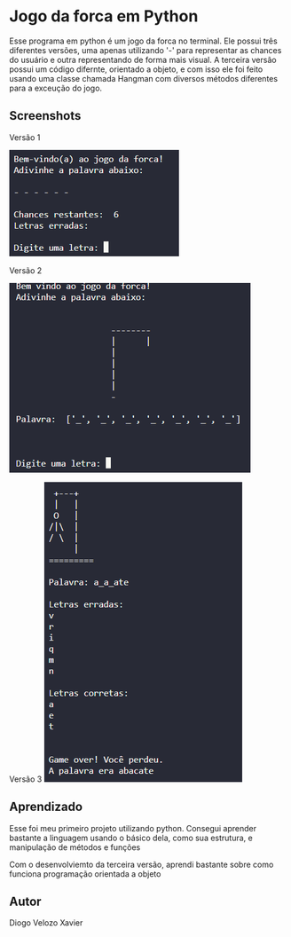 # Jogo da forca em Python

Esse programa em python é um jogo da forca no terminal.
Ele possui três diferentes versões, uma apenas utilizando '-' para representar as chances do usuário e outra representando de forma mais visual.
A terceira versão possui um código difernte, orientado a objeto, e com isso ele foi feito usando uma classe chamada Hangman com diversos métodos diferentes para a exceução do jogo.
## Screenshots

Versão 1

![](./Img/Versao1.png)

Versão 2

![](./Img/Versao2.png)

Versão 3
![](./Img/versao3.png)
## Aprendizado

Esse foi meu primeiro projeto utilizando python.
Consegui aprender bastante a linguagem usando o básico dela, como sua estrutura, e manipulação de métodos e funções

Com o desenvolviemto da terceira versão, aprendi bastante sobre como funciona programação orientada a objeto

## Autor
Diogo Velozo Xavier